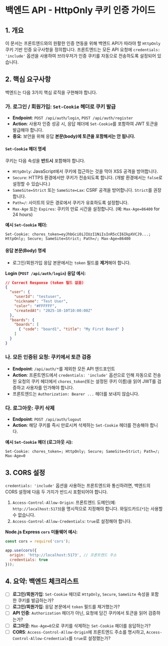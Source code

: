 # 백엔드 API - HttpOnly 쿠키 인증 가이드

## 1. 개요

이 문서는 프론트엔드와의 원활한 인증 연동을 위해 백엔드 API가 따라야 할 `HttpOnly` 쿠키 기반 인증 요구사항을 정의합니다. 프론트엔드는 모든 API 요청에 `credentials: 'include'` 옵션을 사용하여 브라우저가 인증 쿠키를 자동으로 전송하도록 설정되어 있습니다.

## 2. 핵심 요구사항

백엔드는 다음 3가지 핵심 로직을 구현해야 합니다.

### 가. 로그인 / 회원가입: `Set-Cookie` 헤더로 쿠키 발급

-   **Endpoint**: `POST /api/auth/login`, `POST /api/auth/register`
-   **Action**: 사용자 인증 성공 시, 응답 헤더에 `Set-Cookie`를 포함하여 JWT 토큰을 발급해야 합니다.
-   **중요**: 보안을 위해 응답 **본문(body)에 토큰을 포함해서는 안 됩니다.**

#### `Set-Cookie` 헤더 명세

쿠키는 다음 속성을 **반드시** 포함해야 합니다.

-   `HttpOnly`: JavaScript에서 쿠키에 접근하는 것을 막아 XSS 공격을 방어합니다.
-   `Secure`: HTTPS 환경에서만 쿠키가 전송되도록 합니다. (개발 환경에서는 `false`로 설정할 수 있습니다.)
-   `SameSite=Strict` 또는 `SameSite=Lax`: CSRF 공격을 방어합니다. `Strict`를 권장합니다.
-   `Path=/`: 사이트의 모든 경로에서 쿠키가 유효하도록 설정합니다.
-   `Max-Age` 또는 `Expires`: 쿠키의 만료 시간을 설정합니다. (예: `Max-Age=86400` for 24 hours)

**예시 `Set-Cookie` 헤더:**
```http
Set-Cookie: chores_token=eyJhbGciOiJIUzI1NiIsInR5cCI6IkpXVCJ9...; HttpOnly; Secure; SameSite=Strict; Path=/; Max-Age=86400
```

#### 응답 본문(Body) 명세

-   로그인/회원가입 응답 본문에서는 `token` 필드를 **제거**해야 합니다.

**Login (`POST /api/auth/login`) 응답 예시:**
```json
// Correct Response (token 필드 없음)
{
  "user": {
    "userId": "testuser",
    "nickname": "Test User",
    "color": "#FFFFFF",
    "createdAt": "2025-10-10T10:00:00Z"
  },
  "boards": {
    "boards": [
      { "code": "board1", "title": "My First Board" }
    ]
  }
}
```

### 나. 모든 인증된 요청: 쿠키에서 토큰 검증

-   **Endpoint**: `/api/auth/*`를 제외한 모든 API 엔드포인트
-   **Action**: 프론트엔드에서 `credentials: 'include'` 옵션으로 인해 자동으로 전송된 요청의 쿠키 헤더에서 `chores_token`(또는 설정된 쿠키 이름)을 읽어 JWT를 검증하고 사용자를 인가해야 합니다.
-   프론트엔드는 `Authorization: Bearer ...` 헤더를 보내지 않습니다.

### 다. 로그아웃: 쿠키 삭제

-   **Endpoint**: `POST /api/auth/logout`
-   **Action**: 해당 쿠키를 즉시 만료시켜 삭제하는 `Set-Cookie` 헤더를 전송해야 합니다.

**예시 `Set-Cookie` 헤더 (로그아웃 시):**
```http
Set-Cookie: chores_token=; HttpOnly; Secure; SameSite=Strict; Path=/; Max-Age=0
```

## 3. CORS 설정

`credentials: 'include'` 옵션을 사용하는 프론트엔드와 통신하려면, 백엔드의 CORS 설정에 다음 두 가지가 반드시 포함되어야 합니다.

1.  `Access-Control-Allow-Origin`: 프론트엔드 도메인(예: `http://localhost:5173`)을 명시적으로 지정해야 합니다. 와일드카드(`*`)는 사용할 수 없습니다.
2.  `Access-Control-Allow-Credentials`: `true`로 설정해야 합니다.

**Node.js Express `cors` 미들웨어 예시:**
```javascript
const cors = require('cors');

app.use(cors({
  origin: 'http://localhost:5173', // 프론트엔드 주소
  credentials: true
}));
```

## 4. 요약: 백엔드 체크리스트

-   [ ] **로그인/회원가입**: `Set-Cookie` 헤더로 `HttpOnly`, `Secure`, `SameSite` 속성을 포함한 쿠키를 발급하는가?
-   [ ] **로그인/회원가입**: 응답 본문에서 `token` 필드를 제거했는가?
-   [ ] **API 인증**: `Authorization` 헤더가 아닌, 요청에 담긴 쿠키에서 토큰을 읽어 검증하는가?
-   [ ] **로그아웃**: `Max-Age=0`으로 쿠키를 삭제하는 `Set-Cookie` 헤더를 응답하는가?
-   [ ] **CORS**: `Access-Control-Allow-Origin`에 프론트엔드 주소를 명시하고, `Access-Control-Allow-Credentials`를 `true`로 설정했는가?
